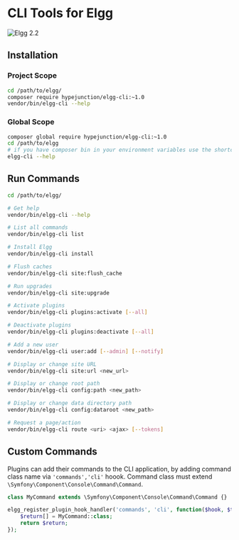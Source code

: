 CLI Tools for Elgg
==================
![Elgg 2.2](https://img.shields.io/badge/Elgg-2.2-orange.svg?style=flat-square)

## Installation

### Project Scope

```sh
cd /path/to/elgg/
composer require hypejunction/elgg-cli:~1.0
vendor/bin/elgg-cli --help
```

### Global Scope

```sh
composer global require hypejunction/elgg-cli:~1.0
cd /path/to/elgg
# if you have composer bin in your environment variables use the shortcut
elgg-cli --help
```

## Run Commands

```sh
cd /path/to/elgg/

# Get help
vendor/bin/elgg-cli --help

# List all commands
vendor/bin/elgg-cli list

# Install Elgg
vendor/bin/elgg-cli install

# Flush caches
vendor/bin/elgg-cli site:flush_cache

# Run upgrades
vendor/bin/elgg-cli site:upgrade

# Activate plugins
vendor/bin/elgg-cli plugins:activate [--all]

# Deactivate plugins
vendor/bin/elgg-cli plugins:deactivate [--all]

# Add a new user
vendor/bin/elgg-cli user:add [--admin] [--notify]

# Display or change site URL
vendor/bin/elgg-cli site:url <new_url>

# Display or change root path
vendor/bin/elgg-cli config:path <new_path>

# Display or change data directory path
vendor/bin/elgg-cli config:dataroot <new_path>

# Request a page/action
vendor/bin/elgg-cli route <uri> <ajax> [--tokens]

```

## Custom Commands

Plugins can add their commands to the CLI application, by adding command class name via
`'commands','cli'` hoook. Command class must extend `\Symfony\Component\Console\Command\Command`.

```php
class MyCommand extends \Symfony\Component\Console\Command\Command {}

elgg_register_plugin_hook_handler('commands', 'cli', function($hook, $type, $return) {
	$return[] = MyCommand::class;
	return $return;
});
```
